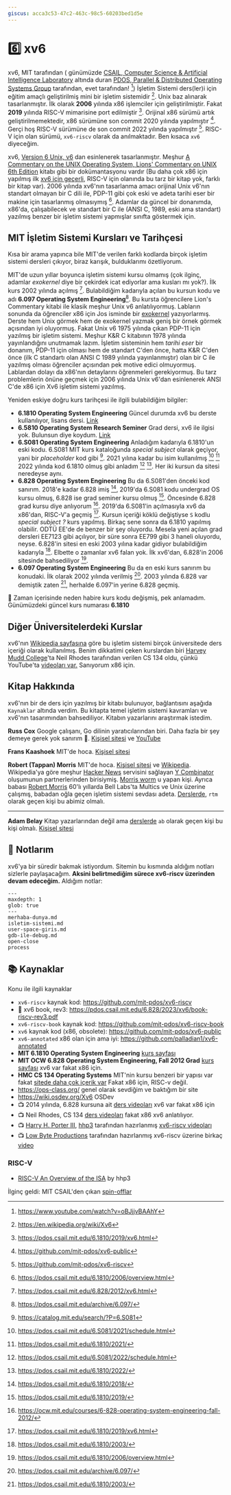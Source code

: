 ```yaml
---
giscus: acca3c53-47c2-463c-98c5-60203bed1d5e
---
```


# 6️⃣ xv6

xv6, MIT tarafından ( günümüzde [CSAIL, Computer Science & Artificial
Intelligence Laboratory](https://pdos.csail.mit.edu/) altında duran [PDOS,
Parallel & Distributed Operating Systems Group](https://pdos.csail.mit.edu/)
tarafından, evet tarafından! [^3f]) İşletim Sistemi ders(ler)i için eğitim
amaçlı geliştirilmiş mini bir işletim sistemidir [^1f]. Unix baz alınarak
tasarlanmıştır. İlk olarak **2006** yılında x86 işlemciler için
geliştirilmiştir. Fakat **2019** yılında RISC-V mimarisine port edilmiştir
[^11f]. Orijinal x86 sürümü artık geliştirilmemektedir, x86 sürümüne son commit
2020 yılında yapılmıştır [^2f]. Gerçi hoş RISC-V sürümüne de son commit 2022
yılında yapılmıştır [^16f]. RISC-V için olan sürümü, `xv6-riscv` olarak da
anılmaktadır. Ben kısaca `xv6` diyeceğim.

xv6, [Version 6 Unix, v6](https://en.wikipedia.org/wiki/Version_6_Unix) dan
esinlenerek tasarlanmıştır. Meşhur [A Commentary on the UNIX Operating System,
Lions' Commentary on UNIX 6th
Edition](https://en.wikipedia.org/wiki/A_Commentary_on_the_UNIX_Operating_System)
kitabı gibi bir dokümantasyonu vardır (Bu daha çok x86 için yapılmış ilk [xv6
için geçerli](https://pdos.csail.mit.edu/6.828/2018/xv6/xv6-rev11.pdf), RISC-V
için olanında bu tarz bir kitap yok, farklı bir kitap var). 2006 yılında xv6'nın
tasarlanma amacı orijinal Unix v6'nın standart olmayan bir C dili ile, PDP-11
gibi çok eski ve adeta tarihi eser bir makine için tasarlanmış olmasıymış
[^13f]. Adamlar da güncel bir donanımda, x86'da, çalışabilecek ve standart bir C
ile (ANSI C, 1989, eski ama standart) yazılmış benzer bir işletim sistemi
yapmışlar sınıfta göstermek için.

## MIT İşletim Sistemi Kursları ve Tarihçesi

Kısa bir arama yapınca bile MIT'de verilen farklı kodlarda birçok işletim
sistemi dersleri çıkıyor, biraz karışık, bulduklarımı özetliyorum.

MIT'de uzun yıllar boyunca işletim sistemi kursu olmamış (çok ilginç, adamlar
*exokernel* diye bir çekirdek icat ediyorlar ama kusları mı yok?). İlk kurs 2002
yılında açılmış [^17f]. Bulabildiğim kadarıyla açılan bu kursun kodu ve adı
**6.097 Operating System Engineering**[^15f]. Bu kursta öğrencilere Lion's
Commentary kitabi ile klasik meşhur Unix v6 anlatılıyormuş. Labların sonunda da
öğrenciler x86 için Jos isminde bir
[exokernel](https://en.wikipedia.org/wiki/Exokernel) yazıyorlarmış. Derste hem
Unix görmek hem de exokernel yazmak geniş bir örnek görmek açısından iyi
oluyormuş. Fakat Unix v6 1975 yılında çıkan PDP-11 için yazılmış bir işletim
sistemi. Meşhur K&R C kitabının 1978 yılında yayınlandığını unutmamak lazım.
İşletim sisteminin hem *tarihi eser* bir donanım, PDP-11 için olması hem de
standart C'den önce, hatta K&R C'den önce (ilk C standartı olan ANSI C 1989
yılında yayınlanmıştır) olan bir C ile yazılmış olması öğrenciler açısından pek
motive edici olmuyormuş. Lablardan dolayı da x86'nın detaylarını öğrenmeleri
gerekiyormuş. Bu tarz problemlerin önüne geçmek için 2006 yılında Unix v6'dan
esinlenerek ANSI C'de x86 için Xv6 işletim sistemi yazılmış.

Yeniden eskiye doğru kurs tarihçesi ile ilgili bulabildiğim bilgiler:

- **6.1810 Operating System Engineering** Güncel durumda xv6 bu derste
  kullanılıyor, lisans dersi. [Link](https://pdos.csail.mit.edu/6.1810/2023/)
- **6.5810 Operating System Research Seminer** Grad dersi, xv6 ile ilgisi yok.
  Bulunsun diye koydum. [Link](https://kaashoek.github.io/65810-2023/)
- **6.S081 Operating System Engineering** Anladığım kadarıyla 6.1810'un eski
  kodu. 6.S081 MIT kurs kataloğunda *special subject* olarak geçiyor, yani bir
  *placeholder* kod gibi [^4f]. 2021 yılına kadar bu isim kullanılmış [^5f]
  [^7f] 2022 yılında kod 6.1810 olmuş gibi anladım [^6f] [^8f]. Her iki kursun
  da sitesi neredeyse aynı.
- **6.828 Operating System Engineering** Bu da 6.S081'den önceki kod sanırım.
  2018'e kadar 6.828 imiş [^9f], 2019'da 6.S081 kodu undergrad OS kursu olmuş,
  6.828 ise grad seminer kursu olmuş [^10f]. Öncesinde 6.828 grad kursu diye
  anlıyorum [^14f]. 2019'da 6.S081'in açılmasıyla xv6 da x86'dan, RISC-V'a
  geçmiş [^11f]. Kursun içeriği köklü değiştiyse `S` kodlu *special subject ?*
  kurs yapılmış. Birkaç sene sonra da 6.1810 yapılmış olabilir. ODTÜ EE'de de
  benzer bir şey oluyordu. Mesela yeni açılan grad dersleri EE7123 gibi
  açılıyor, bir süre sonra EE799 gibi 3 haneli oluyordu, neyse. 6.828'in sitesi
  en eski 2003 yılına kadar gidiyor bulabildiğim kadarıyla [^12f]. Elbette o
  zamanlar xv6 falan yok. İlk xv6'dan, 6.828'in 2006 sitesinde bahsediliyor
  [^13f].
- **6.097 Operating System Engineering** Bu da en eski kurs sanırım bu konudaki.
  İlk olarak 2002 yılında verilmiş [^15f]. 2003 yılında 6.828 var demiştik zaten
  [^12f], herhalde 6.097'in yerine 6.828 geçmiş.

🤔 Zaman içerisinde neden habire kurs kodu değişmiş, pek anlamadım. Günümüzdeki
güncel kurs numarası **6.1810**

## Diğer Üniversitelerdeki Kurslar

xv6'nın [Wikipedia sayfasına](https://en.wikipedia.org/wiki/Xv6) göre bu işletim
sistemi birçok üniversitede ders içeriği olarak kullanılmış. Benim dikkatimi
çeken kurslardan biri [Harvey Mudd College](https://www.hmc.edu/)'ta Neil Rhodes
tarafından verilen CS 134 oldu, çünkü YouTube'ta [videoları
var.](https://www.youtube.com/playlist?list=PLJJuQ2QZniL7LjcUD2G2BkizgxsfCkTSE)
Sanıyorum x86 için.

## Kitap Hakkında

xv6'nın bir de ders için yazılmış bir kitabı bulunuyor, bağlantısını aşağıda
`Kaynaklar` altında verdim. Bu kitapta temel işletim sistemi kavramları ve
xv6'nın tasarımından bahsediliyor. Kitabın yazarlarını araştırmak istedim.

**Russ Cox** Google çalışanı, Go dilinin yaratıcılarından biri. Daha fazla bir
şey demeye gerek yok sanırım 🙂. [Kişisel sitesi](https://swtch.com/~rsc/) ve
[YouTube](https://www.youtube.com/@rscgolang)

**Frans Kaashoek** MIT'de hoca. [Kişisel
sitesi](https://people.csail.mit.edu/kaashoek/)

**Robert (Tappan) Morris** MIT'de hoca. [Kişisel
sitesi](http://nil.lcs.mit.edu/rtm/) ve
[Wikipedia](https://en.wikipedia.org/wiki/Robert_Tappan_Morris). Wikipedia'ya
göre meşhur [Hacker News](https://news.ycombinator.com/) servisini sağlayan [Y
Combinator](https://en.wikipedia.org/wiki/Y_Combinator) oluşumunun
partnerlerinden birisiymiş. [Morris
worm](https://en.wikipedia.org/wiki/Morris_worm) u yapan kişi. Ayrıca babası
[Robert Morris](https://en.wikipedia.org/wiki/Robert_Morris_(cryptographer))
60'lı yıllarda Bell Labs'ta Multics ve Unix üzerine çalışmış, babadan oğla geçen
işletim sistemi sevdası adeta.
[Derslerde](https://pdos.csail.mit.edu/6.828/2023/schedule.html), `rtm` olarak
geçen kişi bu abimiz olmalı.

---

**Adam Belay** Kitap yazarlarından değil ama
[derslerde](https://pdos.csail.mit.edu/6.828/2023/schedule.html) `ab` olarak
geçen kişi bu kişi olmalı. [Kişisel sitesi](http://www.abelay.me/)

## 📝 Notlarım

xv6'ya bir süredir bakmak istiyordum. Sitemin bu kısmında aldığım notları
sizlerle paylaşacağım. **Aksini belirtmediğim sürece xv6-riscv üzerinden devam
edeceğim.** Aldığım notlar:

```{toctree}
---
maxdepth: 1
glob: true
---
merhaba-dunya.md
isletim-sistemi.md
user-space-giris.md
gdb-ile-debug.md
open-close
process
```

## 📚 Kaynaklar

Konu ile ilgili kaynaklar

- `xv6-riscv` kaynak kod: <https://github.com/mit-pdos/xv6-riscv>
- 📖 xv6 book, rev3:
  <https://pdos.csail.mit.edu/6.828/2023/xv6/book-riscv-rev3.pdf>
- `xv6-riscv-book` kaynak kod: <https://github.com/mit-pdos/xv6-riscv-book>
- `xv6` kaynak kod (x86, obsolete): <https://github.com/mit-pdos/xv6-public>
- `xv6-annotated` x86 olan için ama iyi: <https://github.com/palladian1/xv6-annotated>
- **MIT 6.1810 Operating System Engineering** [kurs
  sayfası](https://pdos.csail.mit.edu/6.828/2023/schedule.html)
- **MIT OCW 6.828 Operating System Engineering, Fall 2012 Grad** [kurs
  sayfası](https://ocw.mit.edu/courses/6-828-operating-system-engineering-fall-2012/)
  xv6 var fakat x86 için.
- **HMC CS 134 Operating Systems** MIT'nin kursu benzeri bir yapısı var fakat
  [sitede daha çok içerik var](https://www.cs.hmc.edu/~rhodes/cs134/schedule.html)
  Fakat x86 için, RISC-v değil.
- <https://ops-class.org/> genel olarak sevdiğim ve baktığım bir site
- <https://wiki.osdev.org/Xv6> OSDev
- 📺 2014 yılında, 6.828 kursuna ait [ders
  videoları](https://www.youtube.com/playlist?list=PLfciLKR3SgqNJKKIKUliWoNBBH1VHL3AP)
  xv6 var fakat x86 için
- 📺 Neil Rhodes, CS 134 [ders
  videoları](https://www.youtube.com/playlist?list=PLJJuQ2QZniL7LjcUD2G2BkizgxsfCkTSE)
  fakat x86 xv6 anlatılıyor.
- 📺 [Harry H. Porter III](http://web.cecs.pdx.edu/~harry/),
  [hhp3](https://www.youtube.com/@hhp3) tarafından hazırlanmış [xv6-riscv
  videoları](https://www.youtube.com/playlist?list=PLbtzT1TYeoMhTPzyTZboW_j7TPAnjv9XB)
- 📺 [Low Byte Productions](https://www.youtube.com/@LowByteProductions)
  tarafından hazırlanmış xv6-riscv üzerine birkaç
  [video](https://www.youtube.com/playlist?list=PLP29wDx6QmW4Mw8mgvP87Zk33LRcKA9bl)

### RISC-V

- [RISC-V An Overview of the
  ISA](http://web.cecs.pdx.edu/~harry/riscv/RISCV-Summary.pdf) by hhp3

İlginç geldi: MIT CSAIL'den çıkan
[spin-offlar](https://www.csail.mit.edu/about/spin-offs)

[^1f]: <https://en.wikipedia.org/wiki/Xv6>
[^2f]: <https://github.com/mit-pdos/xv6-public>
[^3f]: <https://www.youtube.com/watch?v=oBJjjvBAAhY>
[^4f]: <https://catalog.mit.edu/search/?P=6.S081>
[^5f]: <https://pdos.csail.mit.edu/6.S081/2021/schedule.html>
[^6f]: <https://pdos.csail.mit.edu/6.S081/2022/schedule.html>
[^7f]: <https://pdos.csail.mit.edu/6.1810/2021/>
[^8f]: <https://pdos.csail.mit.edu/6.1810/2022/>
[^9f]: <https://pdos.csail.mit.edu/6.1810/2018/>
[^10f]: <https://pdos.csail.mit.edu/6.1810/2019/>
[^11f]: <https://pdos.csail.mit.edu/6.1810/2019/xv6.html>
[^12f]: <https://pdos.csail.mit.edu/6.1810/2003/>
[^13f]: <https://pdos.csail.mit.edu/6.1810/2006/overview.html>
[^14f]: <https://ocw.mit.edu/courses/6-828-operating-system-engineering-fall-2012/>
[^15f]: <https://pdos.csail.mit.edu/archive/6.097/>
[^16f]: <https://github.com/mit-pdos/xv6-riscv>
[^17f]: <https://pdos.csail.mit.edu/6.828/2012/xv6.html>
